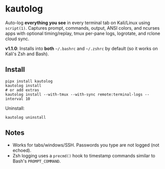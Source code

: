 # kautolog

Auto-log **everything you see** in every terminal tab on Kali/Linux using `script(1)`. Captures prompt, commands, output, ANSI colors, and ncurses apps with optional timing/replay, tmux per-pane logs, logrotate, and rclone cloud sync.

**v1.1.0**: Installs into **both** `~/.bashrc` and `~/.zshrc` by default (so it works on Kali's Zsh and Bash).

## Install
```
pipx install kautolog
kautolog install
# or add extras
kautolog install --with-tmux --with-sync remote:terminal-logs --interval 10
```
Uninstall:
```
kautolog uninstall
```

## Notes
- Works for tabs/windows/SSH. Passwords you type are not logged (not echoed).
- Zsh logging uses a `precmd()` hook to timestamp commands similar to Bash's `PROMPT_COMMAND`.
